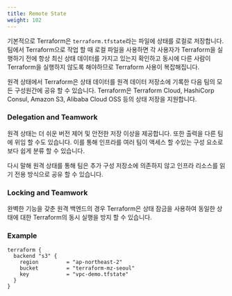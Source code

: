 ```yaml
---
title: Remote State
weight: 102
---
```


기본적으로 Terraform은 `terraform.tfstate`라는 파일에 상태를 로컬로 저장합니다. 팀에서 Terraform으로 작업 할 때 로컬 파일을 사용하면 각 사용자가 Terraform을 실행하기 전에 항상 최신 상태 데이터를 가지고 있는지 확인하고 동시에 다른 사람이 Terraform을 실행하지 않도록 해야하므로 Terraform 사용이 복잡해집니다.

원격 상태에서 Terraform은 상태 데이터를 원격 데이터 저장소에 기록한 다음 팀의 모든 구성원간에 공유 할 수 있습니다. Terraform은 Terraform Cloud, HashiCorp Consul, Amazon S3, Alibaba Cloud OSS 등의 상태 저장을 지원합니다.

### Delegation and Teamwork

원격 상태는 더 쉬운 버전 제어 및 안전한 저장 이상을 제공합니다. 또한 출력을 다른 팀에 위임 할 수도 있습니다. 이를 통해 인프라를 여러 팀이 액세스 할 수있는 구성 요소로 보다 쉽게 ​​분류 할 수 있습니다.

다시 말해 원격 상태를 통해 팀은 추가 구성 저장소에 의존하지 않고 인프라 리소스를 읽기 전용 방식으로 공유 할 수 있습니다.

### Locking and Teamwork

완벽한 기능을 갖춘 원격 백엔드의 경우 Terraform은 상태 잠금을 사용하여 동일한 상태에 대한 Terraform의 동시 실행을 방지 할 수 있습니다.

### Example

```hcl
terraform {
  backend "s3" {
    region         = "ap-northeast-2"
    bucket         = "terraform-mz-seoul"
    key            = "vpc-demo.tfstate"
  }
}
```
